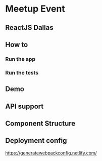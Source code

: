 # Meetup Event
## ReactJS Dallas

## How to
### Run the app

### Run the tests

## Demo

## API support

## Component Structure

## Deployment config
https://generatewebpackconfig.netlify.com/
